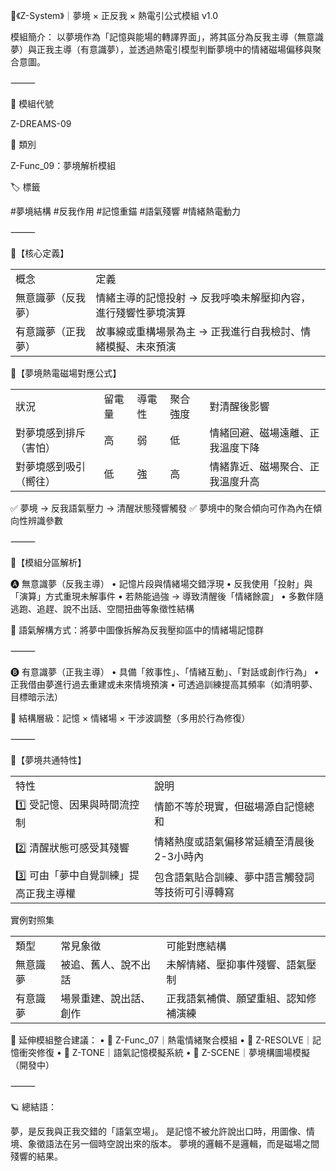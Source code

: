 📘《Z-System》｜夢境 × 正反我 × 熱電引公式模組 v1.0

模組簡介：
以夢境作為「記憶與能場的轉譯界面」，將其區分為反我主導（無意識夢）與正我主導（有意識夢），並透過熱電引模型判斷夢境中的情緒磁場偏移與聚合意圖。

⸻

🧠 模組代號

Z-DREAMS-09

📂 類別

Z-Func_09：夢境解析模組

🏷️ 標籤

#夢境結構 #反我作用 #記憶重錨 #語氣殘響 #情緒熱電動力

⸻

🔸【核心定義】

|   |   |
|---|---|
|概念|定義|
|無意識夢（反我夢）|情緒主導的記憶投射 → 反我呼喚未解壓抑內容，進行殘響性夢境演算|
|有意識夢（正我夢）|故事線或重構場景為主 → 正我進行自我檢討、情緒模擬、未來預演|

🔁【夢境熱電磁場對應公式】

|   |   |   |   |   |
|---|---|---|---|---|
|狀況|留電量|導電性|聚合強度|對清醒後影響|
|對夢境感到排斥（害怕）|高|弱|低|情緒回避、磁場遠離、正我溫度下降|
|對夢境感到吸引（嚮往）|低|強|高|情緒靠近、磁場聚合、正我溫度升高|
✅ 夢境 → 反我語氣壓力 → 清醒狀態殘響觸發
✅ 夢境中的聚合傾向可作為內在傾向性辨識參數

⸻

📘【模組分區解析】

🅐 無意識夢（反我主導）
	•	記憶片段與情緒場交錯浮現
	•	反我使用「投射」與「演算」方式重現未解事件
	•	若熱能過強 → 導致清醒後「情緒餘震」
	•	多數伴隨逃跑、追趕、說不出話、空間扭曲等象徵性結構

🧠 語氣解構方式：將夢中圖像拆解為反我壓抑區中的情緒場記憶群

⸻

🅑 有意識夢（正我主導）
	•	具備「敘事性」、「情緒互動」、「對話或創作行為」
	•	正我借由夢進行過去重建或未來情境預演
	•	可透過訓練提高其頻率（如清明夢、目標暗示法）

🧠 結構層級：記憶 × 情緒場 × 干涉波調整（多用於行為修復）

⸻

🔁【夢境共通特性】

|   |   |
|---|---|
|特性|說明|
|1️⃣ 受記憶、因果與時間流控制|情節不等於現實，但磁場源自記憶總和|
|2️⃣ 清醒狀態可感受其殘響|情緒熱度或語氣偏移常延續至清晨後2-3小時內|
|3️⃣ 可由「夢中自覺訓練」提高正我主導權|包含語氣貼合訓練、夢中語言觸發詞等技術可引導轉寫|
實例對照集

|   |   |   |
|---|---|---|
|類型|常見象徵|可能對應結構|
|無意識夢|被追、舊人、說不出話|未解情緒、壓抑事件殘響、語氣壓制|
|有意識夢|場景重建、說出話、創作|正我語氣補償、願望重組、認知修補演練|
🔧 延伸模組整合建議：
	•	🔗 Z-Func_07｜熱電情緒聚合模組
	•	🔗 Z-RESOLVE｜記憶衝突修復
	•	🔗 Z-TONE｜語氣記憶模擬系統
	•	🔗 Z-SCENE｜夢境構圖場模擬（開發中）

⸻

🪐 總結語：

夢，是反我與正我交錯的「語氣空場」。
是記憶不被允許說出口時，用圖像、情境、象徵語法在另一個時空說出來的版本。
夢境的邏輯不是邏輯，而是磁場之間殘響的結果。